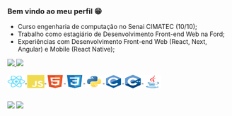 ### Bem vindo ao meu perfil 😁

- Curso engenharia de computação no Senai CIMATEC (10/10);
- Trabalho como estagiário de Desenvolvimento Front-end Web na Ford;
- Experiências com Desenvolvimento Front-end Web (React, Next, Angular) e Mobile (React Native);

 <div>
  <a href="https://github.com/d4nl18">
  <img height="160em" src="https://github-readme-stats.vercel.app/api?username=d4nl18&show_icons=true&theme=vision-friendly-dark&include_all_commits=true&count_private=true"/>
  <img height="160em" src="https://github-readme-stats.vercel.app/api/top-langs/?username=d4nl18&layout=compact&langs_count=7&theme=vision-friendly-dark"/>
</div>
  
  <div style="display: inline_block"><br>
  <img align="center" alt="React" height="30" width="40" src="https://raw.githubusercontent.com/devicons/devicon/master/icons/react/react-original.svg">
  <img align="center" alt="Js" height="30" width="40" src="https://raw.githubusercontent.com/devicons/devicon/master/icons/javascript/javascript-plain.svg">
  <img align="center" alt="HTML" height="30" width="40" src="https://raw.githubusercontent.com/devicons/devicon/master/icons/html5/html5-original.svg">
  <img align="center" alt="CSS" height="30" width="40" src="https://raw.githubusercontent.com/devicons/devicon/master/icons/css3/css3-original.svg">
  <img align="center" alt="Python" height="30" width="40" src="https://raw.githubusercontent.com/devicons/devicon/master/icons/python/python-original.svg">
  <img align="center" alt="C" height="30" width="40" src="https://raw.githubusercontent.com/devicons/devicon/master/icons/c/c-original.svg">
    <img align="center" alt="C" height="30" width="40" src="https://raw.githubusercontent.com/devicons/devicon/master/icons/cplusplus/cplusplus-original.svg">
  <img align="center" alt="C++" height="30" width="40" src="https://raw.githubusercontent.com/devicons/devicon/master/icons/java/java-original.svg">
</div>
  
## 
  
 <div> 
   <a href="https://www.linkedin.com/in/daniel-marinho-4254631b6/" target="_blank"><img src="https://img.shields.io/badge/-LinkedIn-%230077B5?style=for-the-badge&logo=linkedin&logoColor=white" target="_blank"></a> 
  <a href="https://www.instagram.com/daniel_amarinho/" target="_blank"><img src="https://img.shields.io/badge/-Instagram-%23E4405F?style=for-the-badge&logo=instagram&logoColor=white" target="_blank"></a>
</a> 
 
</div>


